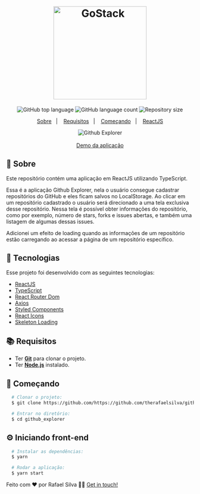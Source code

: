 <h1 align="center">
    <img alt="GoStack" src="https://ik.imagekit.io/wxjs8ddgsv/github-explorer-logo_PALJ2eHd3.svg" width="250px" />
</h1>

<p align="center">
  <img alt="GitHub top language" src="https://img.shields.io/github/languages/top/therafaelsilva/github-explorer">
  <img alt="GitHub language count" src="https://img.shields.io/github/languages/count/therafaelsilva/github-explorer">
  <img alt="Repository size" src="https://img.shields.io/github/repo-size/therafaelsilva/github-explorer">
</p>

<p align="center">
  <a href="#page_with_curl-sobre">Sobre</a>&nbsp;&nbsp;&nbsp;|&nbsp;&nbsp;&nbsp;
  <a href="#books-requisitos">Requisitos</a>&nbsp;&nbsp;&nbsp;|&nbsp;&nbsp;&nbsp;
  <a href="#rocket-começando">Começando</a>&nbsp;&nbsp;&nbsp;|&nbsp;&nbsp;&nbsp;
  <a href="#gear-iniciando-front-end">ReactJS</a>
</p>

<p align="center">
  <img alt="Github Explorer" src="https://res.cloudinary.com/therafaelsilva/image/upload/v1597880742/github-explorer-screens_qg12q7.gif" />
  <br />
  <br />
  <a href="https://github-explorer-gostack.netlify.app/">Demo da aplicação</a>
</p>

## :page_with_curl: Sobre
Este repositório contém uma aplicação em ReactJS utilizando TypeScript.

Essa é a aplicação Github Explorer, nela o usuário consegue cadastrar repositórios do GitHub e eles ficam salvos no LocalStorage. Ao clicar em um repositório cadastrado o usuário será direcionado a uma tela exclusiva desse repositório. Nessa tela é possível obter informações do repositório, como por exemplo, número de stars, forks e issues abertas, e também uma listagem de algumas dessas issues.

Adicionei um efeito de loading quando as informações de um repositório estão carregando ao acessar a página de um repositório específico.

## :hammer: Tecnologias
Esse projeto foi desenvolvido com as seguintes tecnologias:

- [ReactJS](https://reactjs.org/)
- [TypeScript](https://www.typescriptlang.org/)
- [React Router Dom](https://reacttraining.com/react-router/web/guides/quick-start)
- [Axios](https://github.com/axios/axios)
- [Styled Components](https://styled-components.com/)
- [React Icons](https://www.npmjs.com/package/react-icons)
- [Skeleton Loading](https://www.npmjs.com/package/react-loading-skeleton)

## :books: Requisitos
- Ter [**Git**](https://git-scm.com/) para clonar o projeto.
- Ter [**Node.js**](https://nodejs.org/en/) instalado.

## :rocket: Começando
``` bash
  # Clonar o projeto:
  $ git clone https://github.com/https://github.com/therafaelsilva/github-explorer github_explorer

  # Entrar no diretório:
  $ cd github_explorer
```

## :gear: Iniciando front-end
```bash
  # Instalar as dependências:
  $ yarn

  # Rodar a aplicação:
  $ yarn start
```

Feito com ❤️ por Rafael Silva 👋🏻 [Get in touch!](https://github.com/therafaelsilva)
